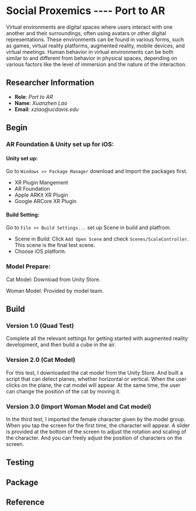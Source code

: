 # Social Proxemics ----  Port to AR
Virtual environments are digital spaces where users interact with one another and their surroundings, often using avatars or other digital representations. These environments can be found in various forms, such as games, virtual reality platforms, augmented reality, mobile devices, and virtual meetings. Human behavior in virtual environments can be both similar to and different from behavior in physical spaces, depending on various factors like the level of immersion and the nature of the interaction.

## Researcher Information ##
- **Role**: _Port to AR_
- **Name**: _Xuanzhen Lao_
- **Email**: _xzlao@ucdavis.edu_

## Begin ##
### AR Foundation & Unity set up for iOS: 

#### Unity set up:

Go to `Windows >> Package Manager` download and Import the packages first.
- XR Plugin Mangement
- AR Foundation
- Apple ARKit XR Plugin 
- Google ARCore XR Plugin

#### Build Setting:

Go to `File >> Build Settings...` set up Scene in build and platfrom.
- Scene in Build: Click `Add Open Scene` and check `Scenes/ScaleController`. This scene is the final test scene.
- Choose iOS platform.

### Model Prepare:
Cat Model: Download from Unity Store.

Woman Model: Provided by model team.

## Build ##

### Version 1.0 (Quad Test)

Complete all the relevant settings for getting started with augmented reality development, and then build a cube in the air.


### Version 2.0 (Cat Model)

For this test, I downloaded the cat model from the Unity Store. And built a script that can detect planes, whether horizontal or vertical. When the user clicks on the plane, the cat model will appear. At the same time, the user can change the position of the cat by moving it.

### Version 3.0 (Import Woman Model and Cat model)

In the third test, I imported the female character given by the model group. When you tap the screen for the first time, the character will appear. A slider is provided at the bottom of the screen to adjust the rotation and scaling of the character. And you can freely adjust the position of characters on the screen.

## Testing ##
## Package ##
## Reference ##

